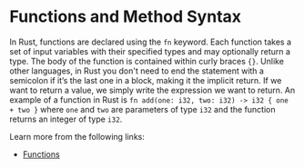 # Functions and Method Syntax

In Rust, functions are declared using the `fn` keyword. Each function takes a set of input variables with their specified types and may optionally return a type. The body of the function is contained within curly braces `{}`. Unlike other languages, in Rust you don't need to end the statement with a semicolon if it’s the last one in a block, making it the implicit return. If we want to return a value, we simply write the expression we want to return. An example of a function in Rust is `fn add(one: i32, two: i32) -> i32 { one + two }` where `one` and `two` are parameters of type `i32` and the function returns an integer of type `i32`.

Learn more from the following links:

- [Functions](https://rust-book.cs.brown.edu/ch03-03-how-functions-work.html)